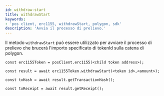```yaml
---
id: withdraw-start
title: withdrawStart
keywords:
- 'pos client, erc1155, withdrawStart, polygon, sdk'
description: 'Avvia il processo di prelievo.'
---
```


Il metodo `withdrawStart` può essere utilizzato per avviare il processo di prelievo che brucerà l'importo specificato di tokenId sulla catena di polygon.

```
const erc1155Token = posClient.erc1155(<child token address>);

const result = await erc1155Token.withdrawStart(<token id>,<amount>);

const txHash = await result.getTransactionHash();

const txReceipt = await result.getReceipt();

```
